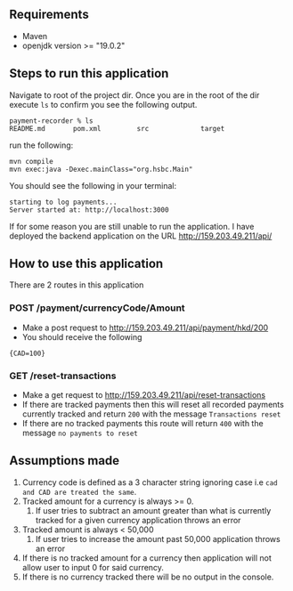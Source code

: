 ## Requirements
- Maven
- openjdk version >= "19.0.2"

## Steps to run this application

Navigate to root of the project dir. Once you are in the root of the dir execute `ls` to confirm you see the following output.
```
payment-recorder % ls
README.md       pom.xml         src             target
```

run the following:
```
mvn compile
mvn exec:java -Dexec.mainClass="org.hsbc.Main"
```

You should see the following in your terminal:
```
starting to log payments...
Server started at: http://localhost:3000
```

If for some reason you are still unable to run the application. I have deployed the backend application on the URL http://159.203.49.211/api/

## How to use this application

There are 2 routes in this application

### POST /payment/currencyCode/Amount

- Make a post request to http://159.203.49.211/api/payment/hkd/200
- You should receive the following
```
{CAD=100}
```

### GET /reset-transactions

- Make a get request to http://159.203.49.211/api/reset-transactions
- If there are tracked payments then this will reset all recorded payments currently tracked and return `200` with the message `Transactions reset`
- If there are no tracked payments this route will return `400` with the message `no payments to reset`


## Assumptions made

1. Currency code is defined as a 3 character string ignoring case i.e `cad and CAD are treated the same`. 
2. Tracked amount for a currency is always >= 0.
    1. If user tries to subtract an amount greater than what is currently tracked for a given currency application throws an error
3. Tracked amount is always < 50,000
    1. If user tries to increase the amount past 50,000 application throws an error
4. If there is no tracked amount for a currency then application will not allow user to input 0 for said currency.
5. If there is no currency tracked there will be no output in the console.